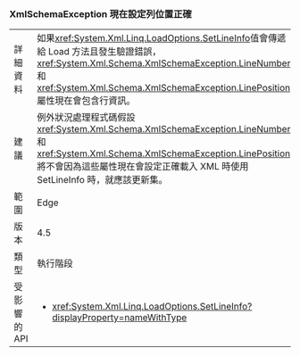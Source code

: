 ### <a name="xmlschemaexception-now-sets-line-positions-properly"></a>XmlSchemaException 現在設定列位置正確

|   |   |
|---|---|
|詳細資料|如果<xref:System.Xml.Linq.LoadOptions.SetLineInfo>值會傳遞給 Load 方法且發生驗證錯誤，<xref:System.Xml.Schema.XmlSchemaException.LineNumber>和<xref:System.Xml.Schema.XmlSchemaException.LinePosition>屬性現在會包含行資訊。|
|建議|例外狀況處理程式碼假設<xref:System.Xml.Schema.XmlSchemaException.LineNumber>和<xref:System.Xml.Schema.XmlSchemaException.LinePosition>將不會因為這些屬性現在會設定正確載入 XML 時使用 SetLineInfo 時，就應該更新集。|
|範圍|Edge|
|版本|4.5|
|類型|執行階段|
|受影響的 API|<ul><li><xref:System.Xml.Linq.LoadOptions.SetLineInfo?displayProperty=nameWithType></li></ul>|


